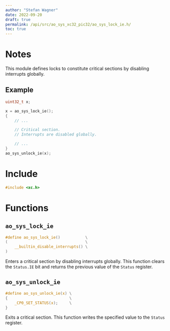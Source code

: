 ```yaml
---
author: "Stefan Wagner"
date: 2022-09-20
draft: true
permalink: /api/src/ao_sys_xc32_pic32/ao_sys_lock_ie.h/
toc: true
---
```


# Notes

This module defines locks to constitute critical sections by disabling interrupts globally.

## Example

```c
uint32_t x;

x = ao_sys_lock_ie();
{
    // ...

    // Critical section.
    // Interrupts are disabled globally.

    // ...
}
ao_sys_unlock_ie(x);
```

# Include

```c
#include <xc.h>
```

# Functions

## `ao_sys_lock_ie`

```c
#define ao_sys_lock_ie()           \
(                                  \
    __builtin_disable_interrupts() \
)
```

Enters a critical section by disabling interrupts globally. This function clears the `Status.IE` bit and returns the previous value of the `Status` register.

## `ao_sys_unlock_ie`

```c
#define ao_sys_unlock_ie(x) \
{                           \
    _CP0_SET_STATUS(x);     \
}
```

Exits a critical section. This function writes the specified value to the `Status` register.
